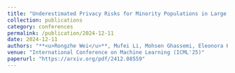 ```yaml
---
title: "Underestimated Privacy Risks for Minority Populations in Large Language Model Unlearning."
collection: publications
category: conferences
permalink: /publication/2024-12-11
date: 2024-12-11
authors: "**<u>Rongzhe Wei</u>**, Mufei Li, Mohsen Ghassemi, Eleonora Kreacic, Yifan Li, Xiang Yue, Bo Li, Vamsi K. Potluru, Pan Li, Eli Chien"
venue: "International Conference on Machine Learning (ICML'25)"
paperurl: "https://arxiv.org/pdf/2412.08559"
---
```

